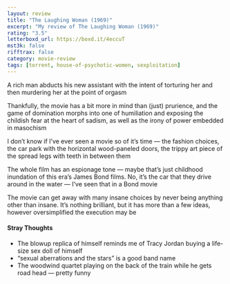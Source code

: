 ```yaml
---
layout: review
title: "The Laughing Woman (1969)"
excerpt: "My review of The Laughing Woman (1969)"
rating: "3.5"
letterboxd_url: https://boxd.it/4eccuT
mst3k: false
rifftrax: false
category: movie-review
tags: [torrent, house-of-psychotic-women, sexploitation]
---
```


A rich man abducts his new assistant with the intent of torturing her and then murdering her at the point of orgasm

Thankfully, the movie has a bit more in mind than (just) prurience, and the game of domination morphs into one of humiliation and exposing the childish fear at the heart of sadism, as well as the irony of power embedded in masochism

I don’t know if I’ve ever seen a movie so of it’s time — the fashion choices, the car park with the horizontal wood-paneled doors, the trippy art piece of the spread legs with teeth in between them

The whole film has an espionage tone — maybe that’s just childhood inundation of this era’s James Bond films. No, it’s the car that they drive around in the water — I’ve seen that in a Bond movie

The movie can get away with many insane choices by never being anything other than insane. It’s nothing brilliant, but it has more than a few ideas, however oversimplified the execution may be

#### Stray Thoughts

- The blowup replica of himself reminds me of Tracy Jordan buying a life-size sex doll of himself
- “sexual aberrations and the stars” is a good band name
- The woodwind quartet playing on the back of the train while he gets road head — pretty funny
